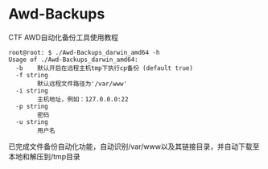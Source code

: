 # Awd-Backups
CTF AWD自动化备份工具使用教程

```
root@root: $ ./Awd-Backups_darwin_amd64 -h
Usage of ./Awd-Backups_darwin_amd64:
  -b	默认开启在远程主机tmp下执行cp备份 (default true)
  -f string
    	默认远程文件路径为'/var/www'
  -i string
    	主机地址，例如：127.0.0.0:22
  -p string
    	密码
  -u string
    	用户名
```

已完成文件备份自动化功能，自动识别/var/www以及其链接目录，并自动下载至本地和解压到/tmp目录
